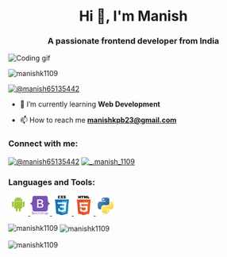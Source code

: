 
<h1 align="center">Hi 👋, I'm Manish</h1>

<h3 align="center">A passionate frontend developer from India</h3>

<img width="300" src="https://miro.medium.com/max/1360/0*7Q3yvSIv_t0ioJ-Z.gif" alt="Coding gif">


<p align="left"> <img src="https://komarev.com/ghpvc/?username=manishk1109&label=Profile%20views&color=0e75b6&style=flat" alt="manishk1109" /> </p>

<p align="left"> <a href="https://twitter.com/@manish65135442" target="blank"><img src="https://img.shields.io/twitter/follow/@manish65135442?logo=twitter&style=for-the-badge" alt="@manish65135442" /></a> </p>

- 🌱 I’m currently learning **Web Development**

- 📫 How to reach me **manishkpb23@gmail.com**

<h3 align="left">Connect with me:</h3>
<p align="left">
<a href="https://twitter.com/@manish65135442" target="blank"><img align="center" src="https://raw.githubusercontent.com/rahuldkjain/github-profile-readme-generator/master/src/images/icons/Social/twitter.svg" alt="@manish65135442" height="30" width="40" /></a>
<a href="https://instagram.com/_.manish_1109" target="blank"><img align="center" src="https://raw.githubusercontent.com/rahuldkjain/github-profile-readme-generator/master/src/images/icons/Social/instagram.svg" alt="_.manish_1109" height="30" width="40" /></a>
</p>

<h3 align="left">Languages and Tools:</h3>
<p align="left"> <a href="https://developer.android.com" target="_blank" rel="noreferrer"> <img src="https://raw.githubusercontent.com/devicons/devicon/master/icons/android/android-original-wordmark.svg" alt="android" width="40" height="40"/> </a> <a href="https://getbootstrap.com" target="_blank" rel="noreferrer"> <img src="https://raw.githubusercontent.com/devicons/devicon/master/icons/bootstrap/bootstrap-plain-wordmark.svg" alt="bootstrap" width="40" height="40"/> </a> <a href="https://www.w3schools.com/css/" target="_blank" rel="noreferrer"> <img src="https://raw.githubusercontent.com/devicons/devicon/master/icons/css3/css3-original-wordmark.svg" alt="css3" width="40" height="40"/> </a> <a href="https://www.w3.org/html/" target="_blank" rel="noreferrer"> <img src="https://raw.githubusercontent.com/devicons/devicon/master/icons/html5/html5-original-wordmark.svg" alt="html5" width="40" height="40"/> </a> <a href="https://www.python.org" target="_blank" rel="noreferrer"> <img src="https://raw.githubusercontent.com/devicons/devicon/master/icons/python/python-original.svg" alt="python" width="40" height="40"/> </a> </p>

<p><img align="left" src="https://github-readme-stats.vercel.app/api/top-langs?username=manishk1109&show_icons=true&locale=en&layout=compact" alt="manishk1109" /></p>

<p>&nbsp;<img align="center" src="https://github-readme-stats.vercel.app/api?username=manishk1109&show_icons=true&locale=en" alt="manishk1109" /></p>

<p><img align="center" src="https://github-readme-streak-stats.herokuapp.com/?user=manishk1109&" alt="manishk1109" /></p>
